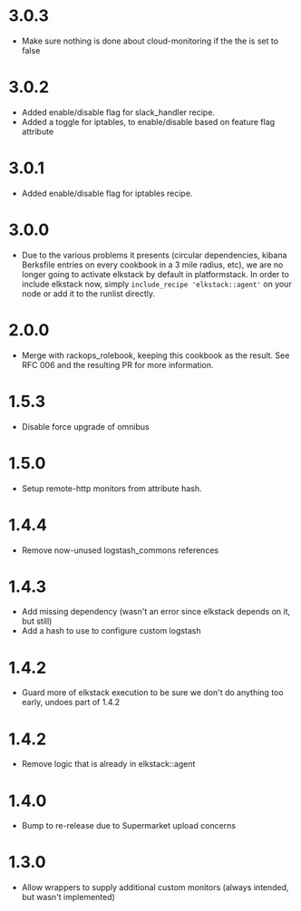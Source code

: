 # 3.0.3
- Make sure nothing is done about cloud-monitoring if the the is set to false

# 3.0.2
- Added enable/disable flag for slack_handler recipe.
- Added a toggle for iptables, to enable/disable based on feature flag attribute

# 3.0.1
- Added enable/disable flag for iptables recipe.

# 3.0.0

- Due to the various problems it presents (circular dependencies, kibana Berksfile entries on every cookbook in a 3 mile radius, etc), we are no longer going to activate elkstack by default in platformstack. In order to include elkstack now, simply `include_recipe 'elkstack::agent'` on your node or add it to the runlist directly.

# 2.0.0

- Merge with rackops_rolebook, keeping this cookbook as the result. See RFC 006 and the resulting PR for more information.

# 1.5.3

- Disable force upgrade of omnibus

# 1.5.0

- Setup remote-http monitors from attribute hash.

# 1.4.4

- Remove now-unused logstash_commons references

# 1.4.3

- Add missing dependency (wasn't an error since elkstack depends on it, but still)
- Add a hash to use to configure custom logstash

# 1.4.2

- Guard more of elkstack execution to be sure we don't do anything too early, undoes part of 1.4.2

# 1.4.2

- Remove logic that is already in elkstack::agent

# 1.4.0

- Bump to re-release due to Supermarket upload concerns

# 1.3.0

- Allow wrappers to supply additional custom monitors (always intended, but wasn't implemented)

